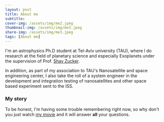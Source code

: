 ```yaml
---
layout: post
title: About me
subtitle: 
cover-img: /assets/img/me2.jpeg
thumbnail-img: /assets/img/me3.jpeg
share-img: /assets/img/me3.jpeg
tags: [About me]
---
```


I'm an astrophysics Ph.D student at Tel-Aviv university (TAU), where I do research at the field of planetary science and especially Exoplanets under the supervision 
of Prof. [Shay Zucker](https://english.tau.ac.il/profile/shayz).

In addition, as part of my association to TAU's Nanosatellite and space engineering center, I also take the roll of a system engineer in the development and integration testing of nanosatellites and other space based experiment sent to the ISS. 

### My story

To be honest, I'm having some trouble remembering right now, so why don't you just watch [my movie](https://en.wikipedia.org/wiki/The_Princess_Bride_%28film%29) and it will answer **all** your questions.
